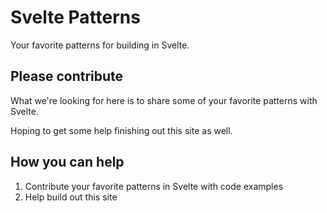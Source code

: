# Svelte Patterns

Your favorite patterns for building in Svelte.

## Please contribute

What we're looking for here is to share some of your favorite patterns with Svelte.

Hoping to get some help finishing out this site as well.

## How you can help

1. Contribute your favorite patterns in Svelte with code examples
2. Help build out this site
